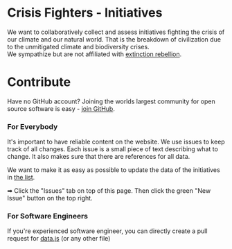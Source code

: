 # Crisis Fighters - Initiatives
We want to collaboratively collect and assess initiatives fighting the crisis of our climate and our natural world. That is the breakdown of civilization due to the unmitigated climate and biodiversity crises.<br/>
    We sympathize but are not affiliated with <a href="https://rebellion.earth/">extinction rebellion</a>.</p>

# Contribute
Have no GitHub account? Joining the worlds largest community for open source software is easy - [join GitHub](https://github.com/join).

### For Everybody
It's important to have reliable content on the website. We use issues to keep track of all changes. Each issue is a small piece of text describing what to change. It also makes sure that there are references for all data.

We want to make it as easy as possible to update the data of the initiatives in [the list](https://CrisisFighters.org). 

➡ Click the "Issues" tab on top of this page. Then click the green "New Issue" button on the top right.

### For Software Engineers
If you're experienced software engineer, you can directly create a pull request for [data.js](data.js) (or any other file)
